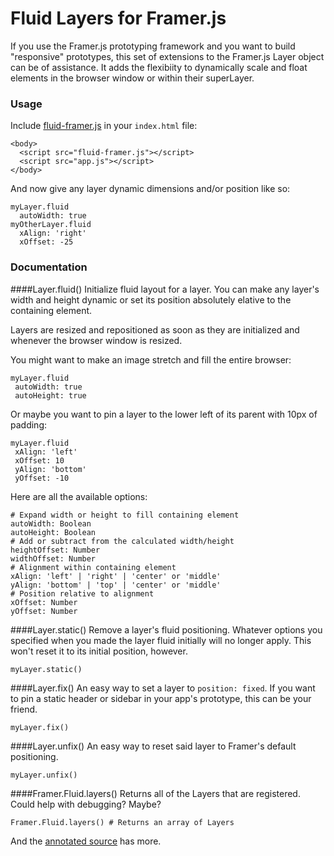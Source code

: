 # Fluid Layers for Framer.js

If you use the Framer.js prototyping framework and you want to build "responsive" prototypes, this set of extensions to the Framer.js Layer object can be of assistance. It adds the flexibiity to dynamically scale and float elements in the browser window or within their superLayer.

### Usage

Include [fluid-framer.js](https://rawgit.com/stakes/fluid-framer/master/build/fluid-framer.js) in your `index.html` file:
```
<body>
  <script src="fluid-framer.js"></script>
  <script src="app.js"></script>
</body>
```

And now give any layer dynamic dimensions and/or position like so:
```
myLayer.fluid
  autoWidth: true
myOtherLayer.fluid
  xAlign: 'right'
  xOffset: -25
```


### Documentation

####Layer.fluid()
Initialize fluid layout for a layer. You can make any layer's width and height dynamic or set its position absolutely elative to the containing element.

Layers are resized and repositioned as soon as they are initialized and whenever the browser window is resized.

You might want to make an image stretch and fill the entire browser:
```
myLayer.fluid
 autoWidth: true
 autoHeight: true
```

Or maybe you want to pin a layer to the lower left of its parent with 10px of padding:
```
myLayer.fluid
 xAlign: 'left'
 xOffset: 10
 yAlign: 'bottom'
 yOffset: -10
```

Here are all the available options:

```
# Expand width or height to fill containing element
autoWidth: Boolean
autoHeight: Boolean 
# Add or subtract from the calculated width/height
heightOffset: Number
widthOffset: Number
# Alignment within containing element
xAlign: 'left' | 'right' | 'center' or 'middle'
yAlign: 'bottom' | 'top' | 'center' or 'middle'
# Position relative to alignment
xOffset: Number
yOffset: Number
```

####Layer.static()
Remove a layer's fluid positioning. Whatever options you specified when you made the layer fluid initially will no longer apply. This won't reset it to its initial position, however.

```
myLayer.static()
```

####Layer.fix()
An easy way to set a layer to `position: fixed`. If you want to pin a static header or sidebar in your app's prototype, this can be your friend.

```
myLayer.fix()
```

####Layer.unfix()
An easy way to reset said layer to Framer's default positioning.
```
myLayer.unfix()
```

####Framer.Fluid.layers()
Returns all of the Layers that are registered. Could help with debugging? Maybe?
```
Framer.Fluid.layers() # Returns an array of Layers
```

And the [annotated source](http://github.io/stakes/fluid-framer) has more.